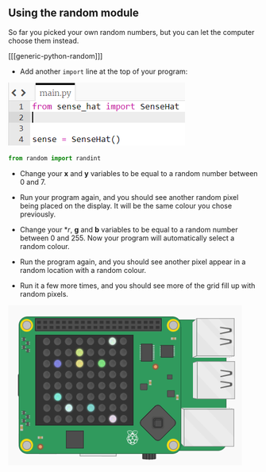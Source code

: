 ## Using the random module

So far you picked your own random numbers, but you can let the computer choose them instead.

[[[generic-python-random]]]

- Add another `import` line at the top of your program:

![Add import](images/add-import.png)

```python
from random import randint
```

- Change your **x** and **y** variables to be equal to a random number between 0 and 7.

- Run your program again, and you should see another random pixel being placed on the display. It will be the same colour you chose previously.

- Change your **r*, **g** and **b** variables to be equal to a random number between 0 and 255. Now your program will automatically select a random colour.

- Run the program again, and you should see another pixel appear in a random location with a random colour.

- Run it a few more times, and you should see more of the grid fill up with random pixels.

![Random pixels](images/random-pixels.png)
